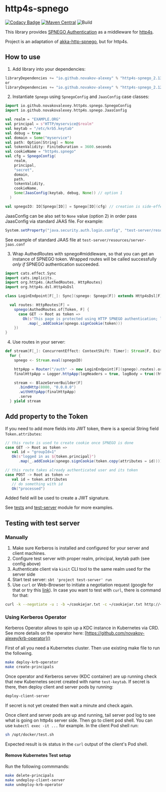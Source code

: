 # http4s-spnego

[![Codacy Badge](https://api.codacy.com/project/badge/Grade/e5cbdb15d6e14135bc970a5f83706fcb)](https://app.codacy.com/app/novakov.alex/http4s-spnego?utm_source=github.com&utm_medium=referral&utm_content=novakov-alexey/http4s-spnego&utm_campaign=Badge_Grade_Dashboard)
[![Maven Central](https://maven-badges.herokuapp.com/maven-central/io.github.novakov-alexey/http4s-spnego_2.13/badge.svg)](https://maven-badges.herokuapp.com/maven-central/io.github.novakov-alexey/http4s-spnego_2.13)
![Build](https://github.com/novakov-alexey/http4s-spnego/workflows/CI/badge.svg?branch=master)

This library provides [SPNEGO Authentication](https://en.wikipedia.org/wiki/SPNEGO) as a middleware for [http4s](https://github.com/http4s/http4s).

Project is an adaptation of [akka-http-spnego](https://github.com/tresata/akka-http-spnego), but for http4s.

## How to use

1.  Add library into your dependencies:

```scala
libraryDependencies += "io.github.novakov-alexey" % "http4s-spnego_2.13" % "<version>"
or 
libraryDependencies += "io.github.novakov-alexey" % "http4s-spnego_2.12" % "<version>"
```

2.  Instantiate `Spnego` using `SpnegoConfig` and `JaasConfig` case classes:

```scala
import io.github.novakovalexey.http4s.spnego.SpnegoConfig
import io.github.novakovalexey.http4s.spnego.JaasConfig

val realm = "EXAMPLE.ORG"
val principal = s"HTTP/myservice@$realm"
val keytab = "/etc/krb5.keytab"
val debug = true
val domain = Some("myservice")
val path: Option[String] = None
val tokenValidity: FiniteDuration = 3600.seconds
val cookieName = "http4s.spnego"
val cfg = SpnegoConfig(
    realm,
    principal,
    "secret",
    domain,
    path,
    tokenValidity,
    cookieName,
    Some(JaasConfig(keytab, debug, None)) // option 1
  )

val spnegoIO: IO[Spnego[IO]] = Spnego[IO](cfg) // creation is side-effectful
```

JaasConfig can be also set to `None` value (option 2) in order pass JaasConfig via standard JAAS file. For example:
 
```scala
System.setProperty("java.security.auth.login.config", "test-server/resources/server-jaas.conf")
```

See example of standard JAAS file at `test-server/resources/server-jaas.conf`

3.  Wrap AuthedRoutes with spnego#middleware, so that you can get an instance of SPNEGO token. 
    Wrapped routes will be called successfully _only if_ SPNEGO authentication succeeded. 

```scala
import cats.effect.Sync
import cats.implicits._
import org.http4s.{AuthedRoutes, HttpRoutes}
import org.http4s.dsl.Http4sDsl

class LoginEndpoint[F[_]: Sync](spnego: Spnego[F]) extends Http4sDsl[F] {

  val routes: HttpRoutes[F] =
    spnego(AuthedRoutes.of[Token, F] {
      case GET -> Root as token =>
        Ok(s"This page is protected using HTTP SPNEGO authentication; logged in as ${token.principal}")
          .map(_.addCookie(spnego.signCookie(token)))
    })
}
```

4.  Use routes in your server:

```scala
def stream[F[_]: ConcurrentEffect: ContextShift: Timer]: Stream[F, ExitCode] = 
  for {
    spnego <- Stream.eval(spnegoIO)

    httpApp = Router("/auth" -> new LoginEndpoint[F](spnego).routes).orNotFound
    finalHttpApp = Logger.httpApp(logHeaders = true, logBody = true)(httpApp)

    stream <- BlazeServerBuilder[F]
      .bindHttp(8080, "0.0.0.0")
      .withHttpApp(finalHttpApp)
      .serve
  } yield stream  
```

## Add property to the Token

If you need to add more fields into JWT token, there is a special String field `Token.attributes`:

```scala
// this route is used to create cookie once SPNEGO is done
case GET -> Root as token =>
   val id = "groupId=1"
   Ok(s"logged in as ${token.principal}")
      .map(_.addCookie(spnego.signCookie(token.copy(attributes = id))))

// this route takes already authenticated user and its token 
case POST -> Root as token =>
   val id = token.attributes
   // do something with id
   Ok("processed")      
```

Added field will be used to create a JWT signature.

See [tests](http4s-spnego/test/src/io/github/novakovalexey/http4s/spnego) and [test-server](test-server/src/io/github/novakovalexey/http4s/spnego/Main.scala) module for more examples.

## Testing with test server 

### Manually

1.  Make sure Kerberos is installed and configured for your server and client machines.
2.  Configure test server with proper realm, principal, keytab path (see config above)
3.  Authenticate client via `kinit` CLI tool to the same realm used for the server side
4.  Start test server: `sbt 'project test-server' run`
5.  Use `curl` or Web-Browser to initiate a negotiation request (google for that or try this [link](http://www.microhowto.info/howto/configure_firefox_to_authenticate_using_spnego_and_kerberos.html)). In case you want to test with  `curl`, there is command for that: 

```bash
curl -k --negotiate -u : -b ~/cookiejar.txt -c ~/cookiejar.txt http://<yourserver>:8080/
```

### Using Kerberos Operator

Kerberos Operator allows to spin up a KDC instance in Kubernetes via CRD. See more details on
the operator here: [https://github.com/novakov-alexey/krb-operator]()

First of all you need a Kubernetes cluster. Then use existing make file to run the following.

```bash 
make deploy-krb-operator
make create-principals
```

Once operator and Kerberos servev (KDC container) are up running check that new Kubernetes secret created with name `test-keytab`.
If secret is there, then deploy client and server pods by running:

```bash
deploy-client-server
```

If secret is not yet created then wait a minute and check again.

Once client and server pods are up and running, tail server pod log to see what is going on http4s server side. Then go to client pod shell.
You can use `kubectl exec -it ...` for example. In the client Pod shell run:

```bash
sh /opt/docker/test.sh
```

Expected result is `Ok` status in the `curl` output of the client's Pod shell.

#### Remove Kubernetes Test setup

Run the following commmands:

```bash
make delete-principals
make undeploy-client-server
make undeploy-krb-operator
```